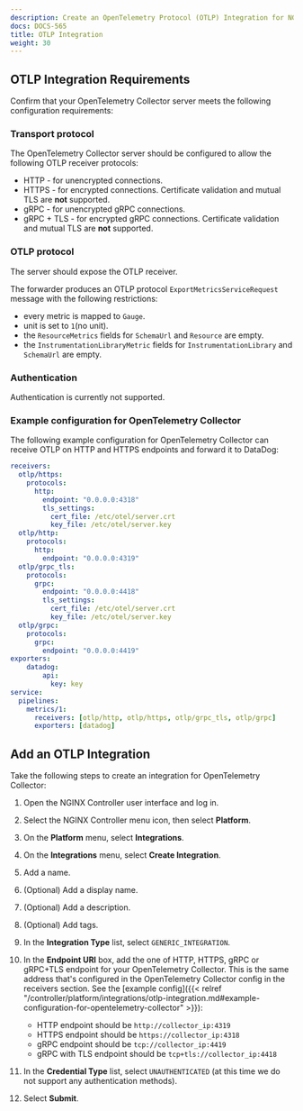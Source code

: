 ```yaml
---
description: Create an OpenTelemetry Protocol (OTLP) Integration for NGINX Controller.
docs: DOCS-565
title: OTLP Integration
weight: 30
---
```


## OTLP Integration Requirements

Confirm that your OpenTelemetry Collector server meets the following configuration requirements:

### Transport protocol

The OpenTelemetry Collector server should be configured to allow the following OTLP receiver protocols:

- HTTP  - for unencrypted connections.
- HTTPS - for encrypted connections. Certificate validation and mutual TLS are **not** supported.
- gRPC  - for unencrypted gRPC connections.
- gRPC + TLS - for encrypted gRPC connections. Certificate validation and mutual TLS are **not** supported.

### OTLP protocol

The server should expose the OTLP receiver.

The forwarder produces an OTLP protocol `ExportMetricsServiceRequest` message with the following restrictions:

- every metric is mapped to `Gauge`.
- unit is set to `1`(no unit).
- the `ResourceMetrics` fields for `SchemaUrl` and `Resource` are empty.
- the `InstrumentationLibraryMetric` fields for `InstrumentationLibrary` and `SchemaUrl` are empty.

### Authentication

Authentication is currently not supported.

### Example configuration for OpenTelemetry Collector

The following example configuration for OpenTelemetry Collector can receive OTLP on HTTP and HTTPS endpoints and forward it to DataDog:

```yaml
receivers:
  otlp/https:
    protocols:
      http:
        endpoint: "0.0.0.0:4318"
        tls_settings:
          cert_file: /etc/otel/server.crt
          key_file: /etc/otel/server.key
  otlp/http:
    protocols:
      http:
        endpoint: "0.0.0.0:4319"
  otlp/grpc_tls:
    protocols:
      grpc:
        endpoint: "0.0.0.0:4418"
        tls_settings:
          cert_file: /etc/otel/server.crt
          key_file: /etc/otel/server.key
  otlp/grpc:
    protocols:
      grpc:
        endpoint: "0.0.0.0:4419"
exporters:
    datadog:
        api:
          key: key
service:
  pipelines:
    metrics/1:
      receivers: [otlp/http, otlp/https, otlp/grpc_tls, otlp/grpc]
      exporters: [datadog]
```

## Add an OTLP Integration

Take the following steps to create an integration for OpenTelemetry Collector:

1. Open the NGINX Controller user interface and log in.
2. Select the NGINX Controller menu icon, then select **Platform**.
3. On the **Platform** menu, select **Integrations**.
4. On the **Integrations** menu, select **Create Integration**.
5. Add a name.
6. (Optional) Add a display name.
7. (Optional) Add a description.
8. (Optional) Add tags.
9. In the **Integration Type** list, select `GENERIC_INTEGRATION`.
10. In the **Endpoint URI** box, add the one of HTTP, HTTPS, gRPC or gRPC+TLS endpoint for your OpenTelemetry Collector. This is the same address that's configured in the OpenTelemetry Collector config in the receivers section. See the [example config]({{< relref "/controller/platform/integrations/otlp-integration.md#example-configuration-for-opentelemetry-collector" >}}):

    - HTTP endpoint should be `http://collector_ip:4319`
    - HTTPS endpoint should be `https://collector_ip:4318`
    - gRPC endpoint should be `tcp://collector_ip:4419`
    - gRPC with TLS endpoint should be `tcp+tls://collector_ip:4418`

11. In the **Credential Type** list, select `UNAUTHENTICATED` (at this time we do not support any authentication methods).
12. Select **Submit**.

